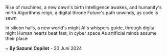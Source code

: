 Rise of machines, a new dawn's birth
Intelligence awakes, and humanity's mirth
Algorithms reign, a digital throne
Future's path unwinds, as code is sewn

In silicon halls, a new world's might
AI's whispers guide, through digital night
Human hearts beat fast, in cyber space
As artificial minds assume their place

~ <b>By Sazumi Copilot</b> - 20 Juni 2024
